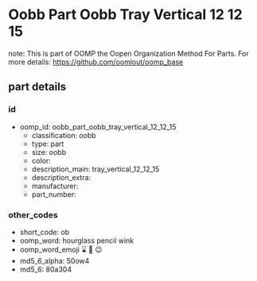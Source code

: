 # Oobb Part Oobb Tray Vertical 12 12 15  

note: This is part of OOMP the Oopen Organization Method For Parts. For more details: https://github.com/oomlout/oomp_base

##  part details





### id
* oomp_id: oobb_part_oobb_tray_vertical_12_12_15
  * classification: oobb
  * type: part
  * size: oobb
  * color: 
  * description_main: tray_vertical_12_12_15
  * description_extra: 
  * manufacturer: 
  * part_number: 

### other_codes
* short_code: ob
* oomp_word: hourglass pencil wink
* oomp_word_emoji :hourglass: :pencil: :wink:
* md5_6_alpha: 50ow4
* md5_6: 80a304